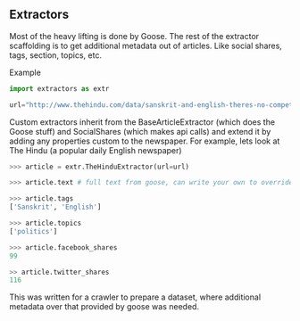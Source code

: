 ## Extractors

Most of the heavy lifting is done by Goose. The rest of the extractor scaffolding is to get additional metadata out of articles. Like social shares, tags, section, topics, etc.

Example

```python
import extractors as extr

url="http://www.thehindu.com/data/sanskrit-and-english-theres-no-competition/article6630269.ece"
```

Custom extractors inherit from the BaseArticleExtractor (which does the Goose stuff) and SocialShares (which makes api calls) and extend it by adding any properties custom to the newspaper. For example, lets look at The Hindu (a popular daily English newspaper)

```python
>>> article = extr.TheHinduExtractor(url=url)

>>> article.text # full text from goose, can write your own to override

>>> article.tags
['Sanskrit', 'English']

>>> article.topics
['politics']

>>> article.facebook_shares
99

>> article.twitter_shares
116
```

This was written for a crawler to prepare a dataset, where additional metadata over that provided by goose was needed.
